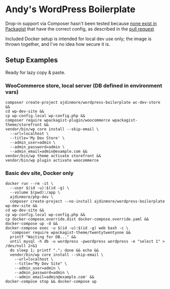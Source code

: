 # Andy's WordPress Boilerplate

Drop-in support via Composer hasn't been tested because
[none exist in Packagist](https://packagist.org/explore/?type=type:wordpress-dropin)
that have the correct config, as described in the
[pull request](https://github.com/composer/installers/pull/265)

Included Docker setup is intended for local dev use only; the image is thrown together, and I've no idea how secure it
is.

## Setup Examples

Ready for lazy copy & paste.

### WooCommerce store, local server (DB defined in environment vars)

```shell
composer create-project ajdinmore/wordpress-boilerplate wc-dev-store &&
cd wp-dev-site &&
cp wp-config.local wp-config.php &&
composer require wpackagist-plugin/woocommerce wpackagist-theme/storefront &&
vendor/bin/wp core install --skip-email \
  --url=localhost \
  --title='My Dev Store' \
  --admin_user=admin \
  --admin_password=admin \
  --admin_email=admin@example.com &&
vendor/bin/wp theme activate storefront &&
vendor/bin/wp plugin activate woocommerce
```

### Basic dev site, Docker only

```shell
docker run --rm -it \
  --user $(id -u):$(id -g) \
  --volume $(pwd):/app \
  ajdinmore/php-dev \
  composer create-project --no-install ajdinmore/wordpress-boilerplate wp-dev-site &&
cd wp-dev-site &&
cp wp-config.local wp-config.php &&
cp docker-compose.override.dist docker-compose.override.yaml &&
docker-compose up -d &&
docker-compose exec -u $(id -u):$(id -g) web bash -c \
  'composer require wpackagist-theme/twentytwentyone &&
  printf "Waiting for DB..." &&
  until mysql -h db -u wordpress -pwordpress wordpress -e "select 1" > /dev/null 2>&1
  do sleep 1; printf "."; done && echo &&
  vendor/bin/wp core install --skip-email \
    --url=localhost \
    --title="My Dev Site" \
    --admin_user=admin \
    --admin_password=admin \
    --admin_email=admin@example.com' &&
docker-compose stop && docker-compose up
```
